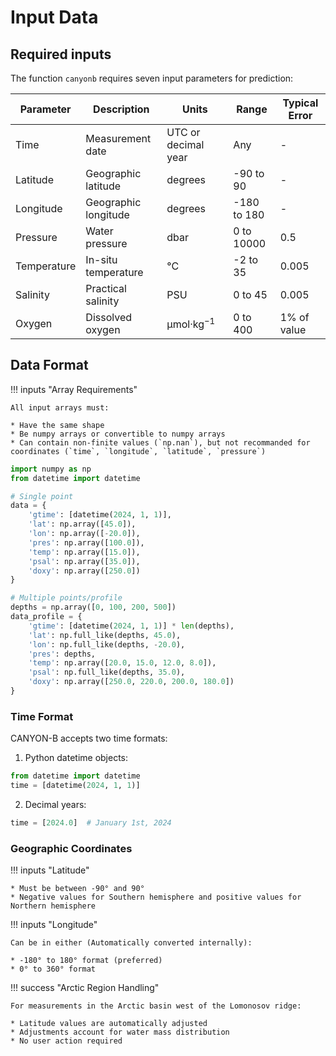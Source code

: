 # Input Data

## Required inputs

The function `canyonb` requires seven input parameters for prediction:

| Parameter | Description | Units | Range | Typical Error |
|-----------|-------------|-------|-------|---------------|
| Time | Measurement date | UTC or decimal year | Any | - |
| Latitude | Geographic latitude | degrees | -90 to 90 | - |
| Longitude | Geographic longitude | degrees | -180 to 180 | - |
| Pressure | Water pressure | dbar | 0 to 10000 | 0.5 |
| Temperature | In-situ temperature | °C | -2 to 35 | 0.005 |
| Salinity | Practical salinity | PSU | 0 to 45 | 0.005 |
| Oxygen | Dissolved oxygen | μmol·kg<sup>−1</sup> | 0 to 400 | 1% of value |

## Data Format

!!! inputs "Array Requirements"

    All input arrays must:

    * Have the same shape
    * Be numpy arrays or convertible to numpy arrays
    * Can contain non-finite values (`np.nan`), but not recommanded for coordinates (`time`, `longitude`, `latitude`, `pressure`)

```python
import numpy as np
from datetime import datetime

# Single point
data = {
    'gtime': [datetime(2024, 1, 1)],
    'lat': np.array([45.0]),
    'lon': np.array([-20.0]),
    'pres': np.array([100.0]),
    'temp': np.array([15.0]),
    'psal': np.array([35.0]),
    'doxy': np.array([250.0])
}

# Multiple points/profile
depths = np.array([0, 100, 200, 500])
data_profile = {
    'gtime': [datetime(2024, 1, 1)] * len(depths),
    'lat': np.full_like(depths, 45.0),
    'lon': np.full_like(depths, -20.0),
    'pres': depths,
    'temp': np.array([20.0, 15.0, 12.0, 8.0]),
    'psal': np.full_like(depths, 35.0),
    'doxy': np.array([250.0, 220.0, 200.0, 180.0])
}
```

### Time Format

CANYON-B accepts two time formats:

1. Python datetime objects:
```python
from datetime import datetime
time = [datetime(2024, 1, 1)]
```

2. Decimal years:
```python
time = [2024.0]  # January 1st, 2024
```

### Geographic Coordinates

!!! inputs "Latitude"

    * Must be between -90° and 90°
    * Negative values for Southern hemisphere and positive values for Northern hemisphere

!!! inputs "Longitude"

    Can be in either (Automatically converted internally):

    * -180° to 180° format (preferred)
    * 0° to 360° format


!!! success "Arctic Region Handling"

    For measurements in the Arctic basin west of the Lomonosov ridge:
    
    * Latitude values are automatically adjusted
    * Adjustments account for water mass distribution
    * No user action required
